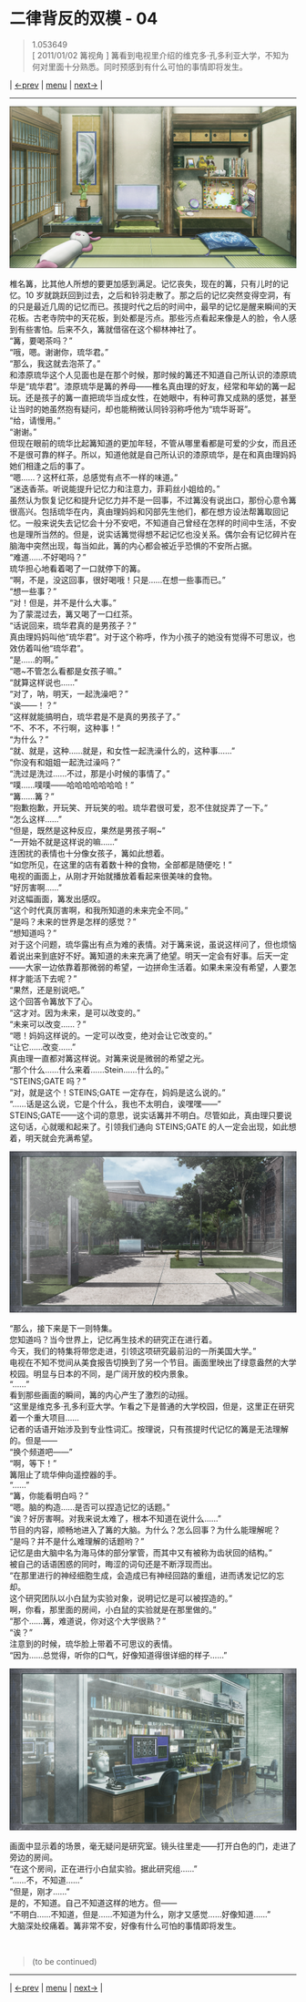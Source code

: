 # 二律背反的双模 - 04
> 1.053649  
> [ 2011/01/02 篝视角 ] 篝看到电视里介绍的维克多·孔多利亚大学，不知为何对里面十分熟悉。同时预感到有什么可怕的事情即将发生。  

| [←prev](./0096) | [menu](../) | [next→](./0098) |

---

![](../img/0097-1.png)

椎名篝，比其他人所想的要更加感到满足。记忆丧失，现在的篝，只有儿时的记忆。10 岁就跳跃回到过去，之后和铃羽走散了。那之后的记忆突然变得空洞，有的只是最近几周的记忆而已。孩提时代之后的时间中，最早的记忆是醒来瞬间的天花板。古老寺院中的天花板，到处都是污点。那些污点看起来像是人的脸，令人感到有些害怕。后来不久，篝就借宿在这个柳林神社了。  
“篝，要喝茶吗？”  
“哦，嗯。谢谢你，琉华君。”  
“那么，我这就去泡茶了。”  
和漆原琉华这个人见面也是在那个时候，那时候的篝还不知道自己所认识的漆原琉华是“琉华君”。漆原琉华是篝的养母——椎名真由理的好友，经常和年幼的篝一起玩。还是孩子的篝一直把琉华当成女性，在她眼中，有种可靠又成熟的感觉，甚至让当时的她虽然抱有疑问，却也能稍微认同铃羽称呼他为“琉华哥哥”。  
“给，请慢用。”  
“谢谢。”  
但现在眼前的琉华比起篝知道的更加年轻，不管从哪里看都是可爱的少女，而且还不是很可靠的样子。所以，知道他就是自己所认识的漆原琉华，是在和真由理妈妈她们相逢之后的事了。  
“嗯……？这杯红茶，总感觉有点不一样的味道。”  
“迷迭香茶。听说能提升记忆力和注意力，菲莉丝小姐给的。”  
虽然认为恢复记忆和提升记忆力并不是一回事，不过篝没有说出口，那份心意令篝很高兴。包括琉华在内，真由理妈妈和冈部先生他们，都在想方设法帮篝取回记忆。一般来说失去记忆会十分不安吧，不知道自己曾经在怎样的时间中生活，不安也是理所当然的。但是，说实话篝觉得想不起记忆也没关系。偶尔会有记忆碎片在脑海中突然出现，每当如此，篝的内心都会被近乎恐惧的不安所占据。  
“难道……不好喝吗？”  
琉华担心地看着喝了一口就停下的篝。  
“啊，不是，没这回事，很好喝哦！只是……在想一些事而已。”  
“想一些事？”  
“对！但是，并不是什么大事。”  
为了蒙混过去，篝又喝了一口红茶。  
“话说回来，琉华君真的是男孩子？”  
真由理妈妈叫他“琉华君”。对于这个称呼，作为小孩子的她没有觉得不可思议，也效仿着叫他“琉华君”。  
“是……的啊。”  
“嗯\~不管怎么看都是女孩子嘛。”  
“就算这样说也……”  
“对了，呐，明天，一起洗澡吧？”  
“诶——！？”  
“这样就能搞明白，琉华君是不是真的男孩子了。”  
“不、不不，不行啊，这种事！”  
“为什么？”  
“就、就是，这种……就是，和女性一起洗澡什么的，这种事……”  
“你没有和姐姐一起洗过澡吗？”  
“洗过是洗过……不过，那是小时候的事情了。”  
“噗……噗噗——哈哈哈哈哈哈哈！”  
“篝……篝？”  
“抱歉抱歉，开玩笑、开玩笑的啦。琉华君很可爱，忍不住就捉弄了一下。”  
“怎么这样……”  
“但是，既然是这种反应，果然是男孩子啊\~”  
“一开始不就是这样说的嘛……”  
连困扰的表情也十分像女孩子，篝如此想着。  
“如您所见，在这里的店有着数十种的食物，全部都是随便吃！”  
电视的画面上，从刚才开始就播放着看起来很美味的食物。  
“好厉害啊……”  
对这幅画面，篝发出感叹。  
“这个时代真厉害啊，和我所知道的未来完全不同。”  
“是吗？未来的世界是怎样的感觉？”  
“想知道吗？”  
对于这个问题，琉华露出有点为难的表情。对于篝来说，虽说这样问了，但也烦恼着说出来到底好不好。篝知道的未来充满了绝望。明天一定会有好事。后天一定——大家一边依靠着那微弱的希望，一边拼命生活着。如果未来没有希望，人要怎样才能活下去呢？”  
“果然，还是别说吧。”  
这个回答令篝放下了心。  
“这才对。因为未来，是可以改变的。”  
“未来可以改变……？”  
“嗯！妈妈这样说的。一定可以改变，绝对会让它改变的。”  
“让它……改变……”  
真由理一直都对篝这样说。对篝来说是微弱的希望之光。  
“那个什么……什么来着……Stein……什么的。”  
“STEINS;GATE 吗？”  
“对，就是这个！STEINS;GATE 一定存在，妈妈是这么说的。”  
“……话是这么说，它是个什么，我也不太明白，诶嘿嘿——”  
STEINS;GATE——这个词的意思，说实话篝并不明白。尽管如此，真由理只要说这句话，心就暖和起来了。引领我们通向 STEINS;GATE 的人一定会出现，如此想着，明天就会充满希望。  

![](../img/0097-2.png)

“那么，接下来是下一则特集。  
 您知道吗？当今世界上，记忆再生技术的研究正在进行着。  
 今天，我们的特集将带您走进，引领这项研究最前沿的一所美国大学。”  
电视在不知不觉间从美食报告切换到了另一个节目。画面里映出了绿意盎然的大学校园。明显与日本的不同，是广阔开放的校内景象。  
“……”  
看到那些画面的瞬间，篝的内心产生了激烈的动摇。  
“这里是维克多·孔多利亚大学。乍看之下是普通的大学校园，但是，这里正在研究着一个重大项目……  
记者的话语开始涉及到专业性词汇。按理说，只有孩提时代记忆的篝是无法理解的。但是——  
“换个频道吧——”  
“啊，等下！”  
篝阻止了琉华伸向遥控器的手。  
“……”  
“篝，你能看明白吗？”  
“嗯。脑的构造……是否可以捏造记忆的话题。”  
“诶？好厉害啊。对我来说太难了，根本不知道在说什么……”  
节目的内容，顺畅地进入了篝的大脑。为什么？怎么回事？为什么能理解呢？  
“是吗？并不是什么难理解的话题哟？”  
 记忆是由大脑中名为海马体的部分掌管，而其中又有被称为齿状回的结构。”  
被自己的话语困惑的同时，晦涩的词句还是不断浮现而出。  
“在那里进行的神经细胞生成，会造成已有神经回路的重组，进而诱发记忆的忘却。  
 这个研究团队以小白鼠为实验对象，说明记忆是可以被捏造的。”  
 啊，你看，那里面的房间，小白鼠的实验就是在那里做的。”  
“那个……篝，难道说，你对这个大学很熟？”  
“诶？”  
注意到的时候，琉华脸上带着不可思议的表情。  
“因为……总觉得，听你的口气，好像知道得很详细的样子……”  

![](../img/0097-3.png)

画面中显示着的场景，毫无疑问是研究室。镜头往里走——打开白色的门，走进了旁边的房间。  
“在这个房间，正在进行小白鼠实验。据此研究组……”  
“……不，不知道……”  
“但是，刚才……”  
是的，不知道。自己不知道这样的地方。但——  
“不明白……不知道，但是……不知道为什么，刚才又感觉……好像知道……”  
大脑深处绞痛着。篝非常不安，好像有什么可怕的事情即将发生。  


<br/>

> (to be continued)
---

| [←prev](./0096) | [menu](../) | [next→](./0098) |
